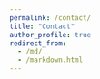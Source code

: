 ```yaml
---
permalink: /contact/
title: "Contact"
author_profile: true
redirect_from: 
  - /md/
  - /markdown.html
---
```


